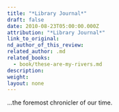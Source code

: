 ```yaml
---
title: "*Library Journal*"
draft: false
date: 2010-08-23T05:00:00.000Z
attribution: "*Library Journal*"
link_to_original:
nd_author_of_this_review:
related_author: .md
related_books:
  - book/these-are-my-rivers.md
description:
weight:
layout: none
---
```

...the foremost chronicler of our time.

